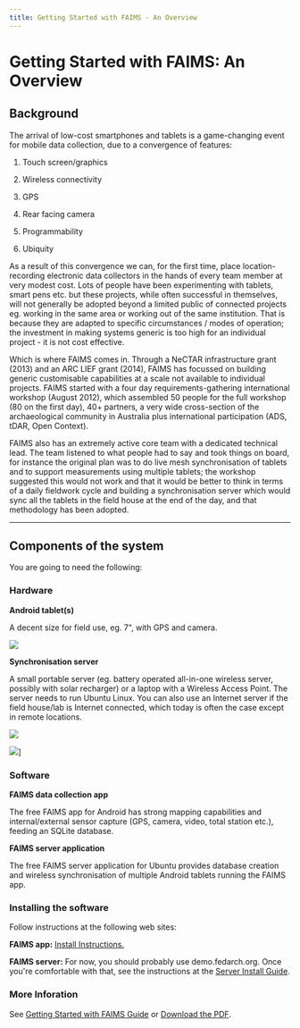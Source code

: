 ```yaml
---
title: Getting Started with FAIMS - An Overview
---
```


# Getting Started with FAIMS: An Overview

## Background

The arrival of low-cost smartphones and tablets is a game-changing
event for mobile data collection, due to a
convergence of
features:

1.  Touch screen/graphics

2.  Wireless connectivity

3.  GPS

4.  Rear facing camera

5.  Programmability

6.  Ubiquity

As a result of this convergence we can, for the first time, place
location-recording electronic data collectors in the hands of every team
member at very modest cost. Lots of people have been experimenting with
tablets, smart pens etc. but these projects, while often successful in
themselves, will not generally be adopted beyond a limited public of
connected projects eg. working in the same area or working out of the
same institution. That is because they are adapted to specific
circumstances / modes of operation; the investment in making systems
generic is too high for an individual project - it is not cost
effective.

Which is where FAIMS comes in. Through a NeCTAR infrastructure
grant (2013) and an ARC LIEF grant (2014), FAIMS has focussed on building generic customisable capabilities at a scale not available to individual projects. FAIMS started with a four day requirements-gathering international workshop (August 2012), which assembled 50 people for the full workshop (80 on the first day), 40+ partners, a very wide cross-section of the archaeological community in Australia plus international participation (ADS, tDAR, Open Context).

FAIMS also has an extremely active core team with a dedicated technical
lead. The team listened to what people had to say and took things on
board, for instance the original plan was to do live mesh synchronisation of tablets and to support measurements using multiple tablets; the workshop suggested this would not work and that it would be better to think in terms of a daily fieldwork cycle and building a synchronisation server which would sync all the tablets in the field house at the end of the day, and that methodology has been adopted.

------------------------------------------------------------------------

## Components of the system

You are going to need the following:

### Hardware

**Android tablet(s)**

A decent size for field use, eg. 7\", with GPS and
camera. 

![](https://encrypted-tbn0.gstatic.com/images?q=tbn:ANd9GcSeq9d-b2wJastJ3DVuiTWQqQ5phyW2_nrjX7qVAWAOb8s7kYLt)

**Synchronisation server**

A small portable server (eg. battery operated all-in-one wireless
server, possibly with solar recharger) or a laptop with a Wireless
Access Point. The server needs to run Ubuntu Linux. You can also use an
Internet server if the field house/lab is Internet connected, which
today is often the case except in remote
locations.

![](http://www.simplybetterit.com.au/media/catalog/product/cache/1/image/9df78eab33525d08d6e5fb8d27136e95/e/b/eb10071_2.jpg)

![](http://www.solarjoos.com/wp-content/uploads/2010/06/product-image-4.jpg)]

### Software

**FAIMS data collection app**


The free FAIMS app for Android has strong mapping capabilities and
internal/external sensor capture (GPS, camera, video, total station
etc.), feeding an SQLite database.


**FAIMS server application**

The free FAIMS server application for Ubuntu provides database creation
and wireless synchronisation of multiple Android tablets running the
FAIMS app.



### Installing the software

Follow instructions at the following web sites:

**FAIMS app:**  [Install Instructions.](../MobileUser/Getting+Started)

**FAIMS server:** For now, you should probably use
demo.fedarch.org. Once you're comfortable with that, see the
instructions at the [Server Install Guide](../Install+and+Run+the+FAIMS+Server).



### More Inforation

See [Getting Started with FAIMS Guide](../MobileUser/Get+to+know+FAIMS+with+the+Demo+Library) or
[Download the PDF](attachments\3014705_attachments_FAIMS-GettingstartedwithFAIMS-anoverview-150814-0336-6.pdf).
